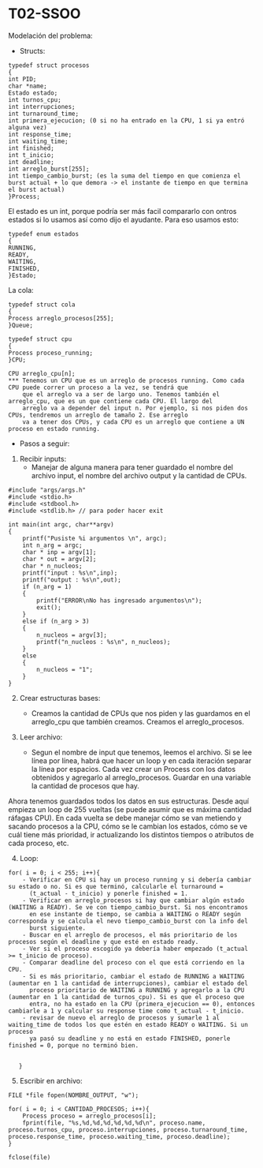 # T02-SSOO

Modelación del problema:

- Structs:
```
typedef struct procesos
{
int PID;
char *name;
Estado estado;
int turnos_cpu;
int interrupciones;
int turnaround_time;
int primera_ejecucion; (0 si no ha entrado en la CPU, 1 si ya entró alguna vez)
int response_time;
int waiting_time;
int finished;
int t_inicio;
int deadline;
int arreglo_burst[255];
int tiempo_cambio_burst; (es la suma del tiempo en que comienza el burst actual + lo que demora -> el instante de tiempo en que termina el burst actual)
}Process;
```
El estado es un int, porque podría ser más facil compararlo con ontros estados si lo usamos así como dijo el ayudante.
Para eso usamos esto:

```
typedef enum estados
{
RUNNING,
READY,
WAITING,
FINISHED,
}Estado;
```
La cola:

```
typedef struct cola
{
Process arreglo_procesos[255];
}Queue;
```


```
typedef struct cpu
{
Process proceso_running;
}CPU;
```
```
CPU arreglo_cpu[n];
*** Tenemos un CPU que es un arreglo de procesos running. Como cada CPU puede correr un proceso a la vez, se tendrá que
    que el arreglo va a ser de largo uno. Tenemos también el arreglo_cpu, que es un que contiene cada CPU. El largo del 
    arreglo va a depender del input n. Por ejemplo, si nos piden dos CPUs, tendremos un arreglo de tamaño 2. Ese arreglo
    va a tener dos CPUs, y cada CPU es un arreglo que contiene a UN proceso en estado running.
```
- Pasos a seguir:

1. Recibir inputs:
    - Manejar de alguna manera para tener guardado el nombre del archivo input, el nombre del archivo output y la cantidad de CPUs.
```
#include "args/args.h"
#include <stdio.h>
#include <stdbool.h>
#include <stdlib.h> // para poder hacer exit

int main(int argc, char**argv)
{
    printf("Pusiste %i argumentos \n", argc);
    int n_arg = argc;
    char * inp = argv[1];
    char * out = argv[2];
    char * n_nucleos;
    printf("input : %s\n",inp);
    printf("output : %s\n",out);
    if (n_arg = 1) 
    {
        printf("ERROR\nNo has ingresado argumentos\n");
        exit();
    }
    else if (n_arg > 3) 
    {
        n_nucleos = argv[3];
        printf("n_nucleos : %s\n", n_nucleos);
    }
    else 
    {
        n_nucleos = "1";
    }
}
```

2. Crear estructuras bases:
    - Creamos la cantidad de CPUs que nos piden y las guardamos en el arreglo_cpu que también creamos. Creamos el arreglo_procesos.
    
3. Leer archivo:
    - Segun el nombre de input que tenemos, leemos el archivo. Si se lee línea por línea, habrá que hacer un loop y en cada iteración
      separar la línea por espacios. Cada vez crear un Process con los datos obtenidos y agregarlo al arreglo_procesos. Guardar 
      en una variable la cantidad de procesos que hay.
      
Ahora tenemos guardados todos los datos en sus estructuras. Desde aquí empieza un loop de 255 vueltas (se puede asumir que es máxima cantidad ráfagas CPU).
En cada vuelta se debe manejar cómo se van metiendo y sacando procesos a la CPU, cómo se le cambian los estados, cómo se ve cuál tiene más prioridad, ir
actualizando los distintos tiempos o atributos de cada proceso, etc.

4. Loop:

```-
for( i = 0; i < 255; i++){
    - Verificar en CPU si hay un proceso running y si debería cambiar su estado o no. Si es que terminó, calcularle el turnaround = 
      (t_actual - t_inicio) y ponerle finished = 1. 
    - Verificar en arreglo_procesos si hay que cambiar algún estado (WAITING a READY). Se ve con tiempo_cambio_burst. Si nos encontramos 
      en ese instante de tiempo, se cambia a WAITING o READY según corresponda y se calcula el nevo tiempo_cambio_burst con la info del 
      burst siguiente. 
    - Buscar en el arreglo de procesos, el más prioritario de los procesos según el deadline y que esté en estado ready. 
    - Ver si el proceso escogido ya debería haber empezado (t_actual >= t_inicio de proceso).
    - Comparar deadline del proceso con el que está corriendo en la CPU.
    - Si es más prioritario, cambiar el estado de RUNNING a WAITING (aumentar en 1 la cantidad de interrupciones), cambiar el estado del
      proceso prioritario de WAITING a RUNNING y agregarlo a la CPU (aumentar en 1 la cantidad de turnos_cpu). Si es que el proceso que 
      entra, no ha estado en la CPU (primera_ejecucion == 0), entonces cambiarle a 1 y calcular su response time como t_actual - t_inicio.
    - revisar de nuevo el arreglo de procesos y sumarle 1 al waiting_time de todos los que estén en estado READY o WAITING. Si un proceso
      ya pasó su deadline y no está en estado FINISHED, ponerle finished = 0, porque no terminó bien.
    
      
   }
```
 
5. Escribir en archivo:
 

```
FILE *file fopen(NOMBRE_OUTPUT, "w");

for( i = 0; i < CANTIDAD_PROCESOS; i++){
    Process proceso = arreglo_procesos[i];
    fprint(file, "%s,%d,%d,%d,%d,%d,%d\n", proceso.name, proceso.turnos_cpu, proceso.interrupciones, proceso.turnaround_time, proceso.response_time, proceso.waiting_time, proceso.deadline);
}

fclose(file)
```
   
